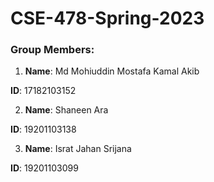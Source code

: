 # CSE-478-Spring-2023

### Group Members:

1. **Name**: Md Mohiuddin Mostafa Kamal Akib

**ID**: 17182103152



2. **Name**: Shaneen Ara

**ID**: 19201103138



3. **Name**: Israt Jahan Srijana

**ID**: 19201103099
